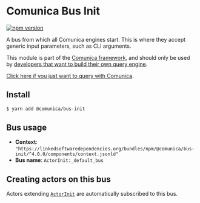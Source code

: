 # Comunica Bus Init

[![npm version](https://badge.fury.io/js/%40comunica%2Fbus-init.svg)](https://www.npmjs.com/package/@comunica/bus-init)

A bus from which all Comunica engines start.
This is where they accept generic input parameters, such as CLI arguments.

This module is part of the [Comunica framework](https://github.com/comunica/comunica),
and should only be used by [developers that want to build their own query engine](https://comunica.dev/docs/modify/).

[Click here if you just want to query with Comunica](https://comunica.dev/docs/query/).

## Install

```bash
$ yarn add @comunica/bus-init
```

## Bus usage

* **Context**: `"https://linkedsoftwaredependencies.org/bundles/npm/@comunica/bus-init/^4.0.0/components/context.jsonld"`
* **Bus name**: `ActorInit:_default_bus`

## Creating actors on this bus

Actors extending [`ActorInit`](https://comunica.github.io/comunica/classes/_comunica_bus_init.ActorInit.html) are automatically subscribed to this bus.
